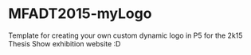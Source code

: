 # MFADT2015-myLogo
Template for creating your own custom dynamic logo in P5 for the 2k15 Thesis Show exhibition website :D
